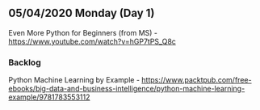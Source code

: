 
## 05/04/2020 Monday (Day 1)
Even More Python for Beginners (from MS) - https://www.youtube.com/watch?v=hGP7tPS_Q8c

### Backlog
Python Machine Learning by Example - https://www.packtpub.com/free-ebooks/big-data-and-business-intelligence/python-machine-learning-example/9781783553112
